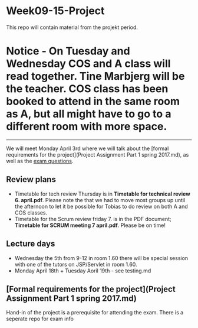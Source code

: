 # Week09-15-Project
This repo will contain material from the projekt period.

# Notice - On Tuesday and Wednesday COS and A class will read together. Tine Marbjerg will be the teacher. COS class has been booked to attend in the same room as A, but all might have to go to a different room with more space. 
---


We will meet Monday April 3rd where we will talk about the [formal requirements for the project](Project Assignment Part 1 spring 2017.md), as well as the [exam questions](https://github.com/cphdat2sem2017-Cos/Week16-17-Exam/blob/master/COS%20-%20First%20Year%20Exam%20June%202017%20-%20Exam%20questions.pdf). 

## Review plans
- Timetable for tech review Thursday is in **Timetable for technical review 6. april.pdf**. Please note the that we had to move most groups up until the afternoon to let it be possible for Tobias to do review on both A and COS classes. 
- Timetable for the Scrum review friday 7. is in the PDF document; **Timetable for SCRUM meeting 7 april.pdf**. Please be on time!


## Lecture days
- Wednesday the 5th from 9-12 in room 1.60 there will be special session with one of the tutors on JSP/Servlet in room 1.60.
- Monday April 18th + Tuesday Aoril 19th - see testing.md

## [Formal requirements for the project](Project Assignment Part 1 spring 2017.md)
Hand-in of the project is a prerequisite for attending the exam. There is a seperate repo for exam info
